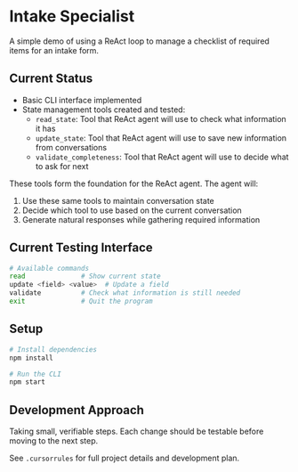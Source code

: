 # Intake Specialist

A simple demo of using a ReAct loop to manage a checklist of required items for an intake form.

## Current Status
- Basic CLI interface implemented
- State management tools created and tested:
  - `read_state`: Tool that ReAct agent will use to check what information it has
  - `update_state`: Tool that ReAct agent will use to save new information from conversations
  - `validate_completeness`: Tool that ReAct agent will use to decide what to ask for next

These tools form the foundation for the ReAct agent. The agent will:
1. Use these same tools to maintain conversation state
2. Decide which tool to use based on the current conversation
3. Generate natural responses while gathering required information

## Current Testing Interface
```bash
# Available commands
read              # Show current state
update <field> <value>  # Update a field
validate          # Check what information is still needed
exit              # Quit the program
```

## Setup
```bash
# Install dependencies
npm install

# Run the CLI
npm start
```

## Development Approach
Taking small, verifiable steps. Each change should be testable before moving to the next step.

See `.cursorrules` for full project details and development plan. 